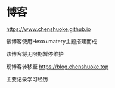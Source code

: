# 博客

https://www.chenshuoke.github.io

该博客使用Hexo+matery主题搭建而成

该博客将无限期暂停维护

现博客转移至 https://blog.chenshuoke.top

主要记录学习经历

